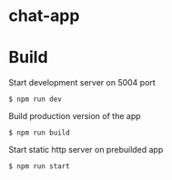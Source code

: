 # chat-app

# Build

Start development server on 5004 port
```
$ npm run dev
```

Build production version of the app
```
$ npm run build
```

Start static http server on prebuilded app
```
$ npm run start
```
